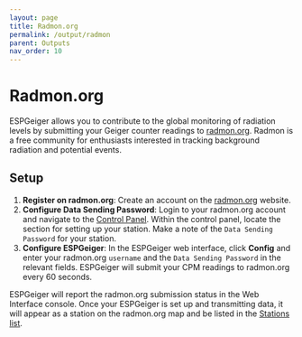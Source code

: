 ```yaml
---
layout: page
title: Radmon.org
permalink: /output/radmon
parent: Outputs
nav_order: 10
---
```


# Radmon.org

ESPGeiger allows you to contribute to the global monitoring of radiation levels by submitting your Geiger counter readings to [radmon.org](https://radmon.org/). Radmon is a free community for enthusiasts interested in tracking background radiation and potential events.

## Setup

1. __Register on radmon.org__: Create an account on the [radmon.org](https://radmon.org/index.php/register) website.
2. __Configure Data Sending Password__: Login to your radmon.org account and navigate to the [Control Panel](https://radmon.org/index.php/control-panel). Within the control panel, locate the section for setting up your station. Make a note of the `Data Sending Password` for your station.
3. __Configure ESPGeiger__: In the ESPGeiger web interface, click __Config__ and enter your radmon.org `username` and the `Data Sending Password` in the relevant fields. ESPGeiger will submit your CPM readings to radmon.org every 60 seconds.

ESPGeiger will report the radmon.org submission status in the Web Interface console. Once your ESPGeiger is set up and transmitting data, it will appear as a station on the radmon.org map and be listed in the [Stations list](https://radmon.org/index.php/stations).